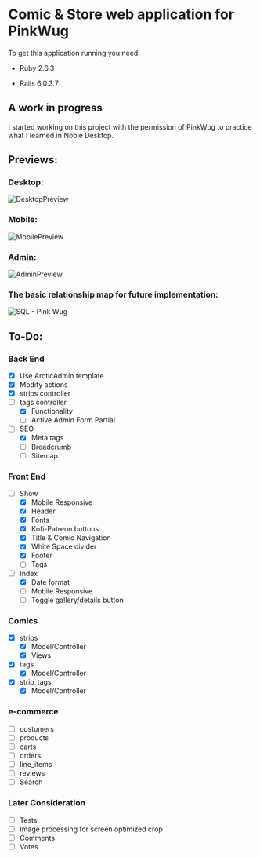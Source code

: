 # Comic & Store web application for PinkWug


To get this application running you need:

* Ruby 2.6.3

* Rails 6.0.3.7


## A work in progress
I started working on this project with the permission of PinkWug to practice what I learned in Noble Desktop. 

## Previews:
### Desktop:
![DesktopPreview](https://user-images.githubusercontent.com/43931665/121565216-46a9de80-c9ea-11eb-8c76-8496ec8d44e7.png)
### Mobile:
![MobilePreview](https://user-images.githubusercontent.com/43931665/121565399-693bf780-c9ea-11eb-85ca-db7b4046c744.png)
### Admin:
![AdminPreview](https://user-images.githubusercontent.com/43931665/121558341-99cc6300-c9e3-11eb-887a-c2c4aa00ca9d.png)
### The basic relationship map for future implementation: 
![SQL - Pink Wug](https://user-images.githubusercontent.com/43931665/121552046-2411c880-c9de-11eb-8eda-647e53827834.png)

## To-Do:
### Back End
- [x] Use ArcticAdmin template
- [x] Modify actions
- [x] strips controller
- [ ] tags controller
  - [x] Functionality
  - [ ] Active Admin Form Partial
- [ ] SEO
  - [x] Meta tags
  - [ ] Breadcrumb
  - [ ] Sitemap
### Front End
- [ ] Show
  - [x] Mobile Responsive
  - [x] Header
  - [x] Fonts
  - [x] Kofi-Patreon buttons
  - [x] Title & Comic Navigation
  - [x] White Space divider
  - [x] Footer
  - [ ] Tags
- [ ] Index
  - [x] Date format
  - [ ] Mobile Responsive
  - [ ] Toggle gallery/details button 
### Comics  
- [x] strips
  - [x] Model/Controller
  - [x] Views
- [x] tags
  - [x] Model/Controller
- [x] strip_tags
  - [x] Model/Controller

### e-commerce
- [ ] costumers
- [ ] products
- [ ] carts
- [ ] orders
- [ ] line_items
- [ ] reviews
- [ ] Search

### Later Consideration
- [ ] Tests
- [ ] Image processing for screen optimized crop
- [ ] Comments
- [ ] Votes

